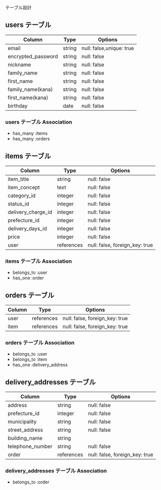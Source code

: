 テーブル設計

## users テーブル

| Column             | Type   | Options                  |
| ------------------ | ------ | ------------------------ |
| email              | string | null: false,unique: true |
| encrypted_password | string | null: false              |
| nickname           | string | null: false              |
| family_name        | string | null: false              |
| first_name         | string | null: false              |
| family_name(kana)  | string | null: false              |
| first_name(kana)   | string | null: false              |
| birthday           | date   | null: false              |

### users テーブル Association

- has_many :items
- has_many :orders

## items テーブル

| Column              | Type       | Options                           |
| ------------------- | ---------- | --------------------------------- |
| item_title          | string     | null: false                       |
| item_concept        | text       | null: false                       |
| category_id         | integer    | null: false                       |
| status_id           | integer    | null: false                       |
| delivery_charge_id  | integer    | null: false                       |
| prefecture_id       | integer    | null: false                       |
| delivery_days_id    | integer    | null: false                       |
| price               | integer    | null: false                       |
| user                | references | null: false, foreign_key: true    |

### items テーブル Association

- belongs_to :user
- has_one :order

## orders テーブル

| Column                   | Type       | Options                        |
| ------------------------ | ---------- | ------------------------------ |
| user                     | references | null: false, foreign_key: true |
| item                     | references | null: false, foreign_key: true |

### orders テーブル Association

- belongs_to :user
- belongs_to :item
- has_one :delivery_address

##  delivery_addresses テーブル

| Column              | Type       | Options                           |
| ------------------- | ---------- | --------------------------------- |
| address             | string     | null: false                       |
| prefecture_id       | integer    | null: false                       |
| municipality        | string     | null: false                       |
| street_address      | string     | null: false                       |
| building_name       | string     |                                   |
| telephone_number    | string     | null: false                       |
| order               | references | null: false, foreign_key: true    |

### delivery_addresses テーブル Association

- belongs_to :order